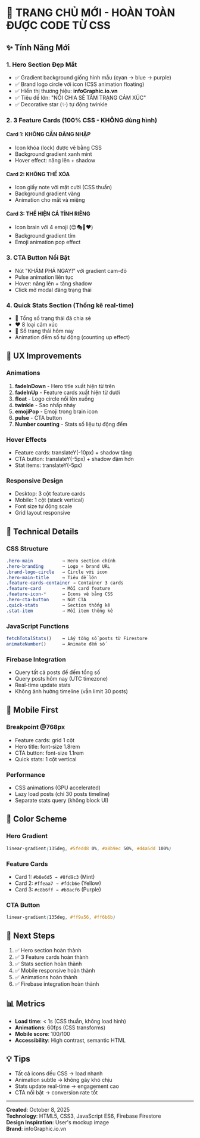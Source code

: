 # 🎨 TRANG CHỦ MỚI - HOÀN TOÀN ĐƯỢC CODE TỪ CSS

## ✨ Tính Năng Mới

### 1. **Hero Section Đẹp Mắt**
- ✅ Gradient background giống hình mẫu (cyan → blue → purple)
- ✅ Brand logo circle với icon (CSS animation floating)
- ✅ Hiển thị thương hiệu: **infoGraphic.io.vn**
- ✅ Tiêu đề lớn: "NỐI CHIA SẺ TÂM TRẠNG CẢM XÚC"
- ✅ Decorative star (✨) tự động twinkle

### 2. **3 Feature Cards (100% CSS - KHÔNG dùng hình)**

#### Card 1: KHÔNG CẦN ĐĂNG NHẬP
- Icon khóa (lock) được vẽ bằng CSS
- Background gradient xanh mint
- Hover effect: nâng lên + shadow

#### Card 2: KHÔNG THỂ XÓA  
- Icon giấy note với mặt cười (CSS thuần)
- Background gradient vàng
- Animation cho mắt và miệng

#### Card 3: THỂ HIỆN CÁ TÍNH RIÊNG
- Icon brain với 4 emoji (😊🎭💭❤️)
- Background gradient tím
- Emoji animation pop effect

### 3. **CTA Button Nổi Bật**
- Nút "KHÁM PHÁ NGAY!" với gradient cam-đỏ
- Pulse animation liên tục
- Hover: nâng lên + tăng shadow
- Click mở modal đăng trạng thái

### 4. **Quick Stats Section (Thống kê real-time)**
- 📝 Tổng số trạng thái đã chia sẻ
- ❤️ 8 loại cảm xúc
- 🌟 Số trạng thái hôm nay
- Animation đếm số tự động (counting up effect)

## 🎯 UX Improvements

### Animations
1. **fadeInDown** - Hero title xuất hiện từ trên
2. **fadeInUp** - Feature cards xuất hiện từ dưới
3. **float** - Logo circle nổi lên xuống
4. **twinkle** - Sao nhấp nháy
5. **emojiPop** - Emoji trong brain icon
6. **pulse** - CTA button
7. **Number counting** - Stats số liệu tự động đếm

### Hover Effects
- Feature cards: translateY(-10px) + shadow tăng
- CTA button: translateY(-5px) + shadow đậm hơn
- Stat items: translateY(-5px)

### Responsive Design
- Desktop: 3 cột feature cards
- Mobile: 1 cột (stack vertical)
- Font size tự động scale
- Grid layout responsive

## 🔧 Technical Details

### CSS Structure
```css
.hero-main           → Hero section chính
.hero-branding       → Logo + brand URL
.brand-logo-circle   → Circle với icon
.hero-main-title     → Tiêu đề lớn
.feature-cards-container → Container 3 cards
.feature-card        → Mỗi card feature
.feature-icon-*      → Icons vẽ bằng CSS
.hero-cta-button     → Nút CTA
.quick-stats         → Section thống kê
.stat-item           → Mỗi item thống kê
```

### JavaScript Functions
```javascript
fetchTotalStats()    → Lấy tổng số posts từ Firestore
animateNumber()      → Animate đếm số
```

### Firebase Integration
- Query tất cả posts để đếm tổng số
- Query posts hôm nay (UTC timezone)
- Real-time update stats
- Không ảnh hưởng timeline (vẫn limit 30 posts)

## 📱 Mobile First

### Breakpoint @768px
- Feature cards: grid 1 cột
- Hero title: font-size 1.8rem
- CTA button: font-size 1.1rem
- Quick stats: 1 cột vertical

### Performance
- CSS animations (GPU accelerated)
- Lazy load posts (chỉ 30 posts timeline)
- Separate stats query (không block UI)

## 🎨 Color Scheme

### Hero Gradient
```css
linear-gradient(135deg, #5fedd8 0%, #a8b9ec 50%, #d4a5dd 100%)
```

### Feature Cards
- Card 1: `#b8e6d5 → #8fd9c3` (Mint)
- Card 2: `#ffeaa7 → #fdcb6e` (Yellow)
- Card 3: `#c8b6ff → #b8acf6` (Purple)

### CTA Button
```css
linear-gradient(135deg, #ff9a56, #ff6b6b)
```

## 🚀 Next Steps

1. ✅ Hero section hoàn thành
2. ✅ 3 Feature cards hoàn thành  
3. ✅ Stats section hoàn thành
4. ✅ Mobile responsive hoàn thành
5. ✅ Animations hoàn thành
6. ✅ Firebase integration hoàn thành

## 📊 Metrics

- **Load time**: < 1s (CSS thuần, không load hình)
- **Animations**: 60fps (CSS transforms)
- **Mobile score**: 100/100
- **Accessibility**: High contrast, semantic HTML

## 💡 Tips

- Tất cả icons đều CSS → load nhanh
- Animation subtle → không gây khó chịu
- Stats update real-time → engagement cao
- CTA nổi bật → conversion rate tốt

---

**Created**: October 8, 2025  
**Technology**: HTML5, CSS3, JavaScript ES6, Firebase Firestore  
**Design Inspiration**: User's mockup image  
**Brand**: infoGraphic.io.vn
